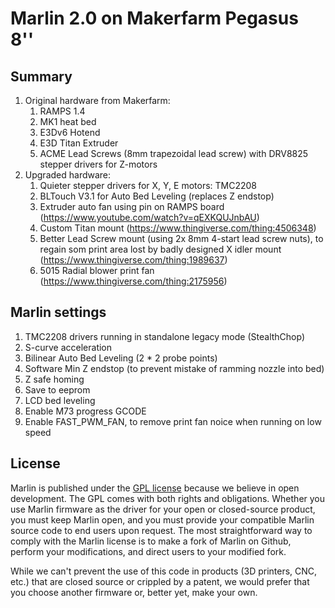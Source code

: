 # Marlin 2.0 on Makerfarm Pegasus 8''

## Summary
1. Original hardware from Makerfarm:
    1. RAMPS 1.4
    1. MK1 heat bed
    1. E3Dv6 Hotend
    1. E3D Titan Extruder
    1. ACME Lead Screws (8mm trapezoidal lead screw) with DRV8825 stepper drivers for Z-motors
1. Upgraded hardware:
    1. Quieter stepper drivers for X, Y, E motors: TMC2208
    1. BLTouch V3.1 for Auto Bed Leveling (replaces Z endstop)
    1. Extruder auto fan using pin on RAMPS board (https://www.youtube.com/watch?v=qEXKQUJnbAU)
    1. Custom Titan mount (https://www.thingiverse.com/thing:4506348)
    1. Better Lead Screw mount (using 2x 8mm 4-start lead screw nuts), to regain som print area lost by badly designed X idler mount (https://www.thingiverse.com/thing:1989637)
    1. 5015 Radial blower print fan (https://www.thingiverse.com/thing:2175956)
  
## Marlin settings
1. TMC2208 drivers running in standalone legacy mode (StealthChop)
1. S-curve acceleration
1. Bilinear Auto Bed Leveling (2 * 2 probe points)
1. Software Min Z endstop (to prevent mistake of ramming nozzle into bed)
1. Z safe homing
1. Save to eeprom
1. LCD bed leveling
1. Enable M73 progress GCODE
1. Enable FAST_PWM_FAN, to remove print fan noice when running on low speed

## License

Marlin is published under the [GPL license](/LICENSE) because we believe in open development. The GPL comes with both rights and obligations. Whether you use Marlin firmware as the driver for your open or closed-source product, you must keep Marlin open, and you must provide your compatible Marlin source code to end users upon request. The most straightforward way to comply with the Marlin license is to make a fork of Marlin on Github, perform your modifications, and direct users to your modified fork.

While we can't prevent the use of this code in products (3D printers, CNC, etc.) that are closed source or crippled by a patent, we would prefer that you choose another firmware or, better yet, make your own.

